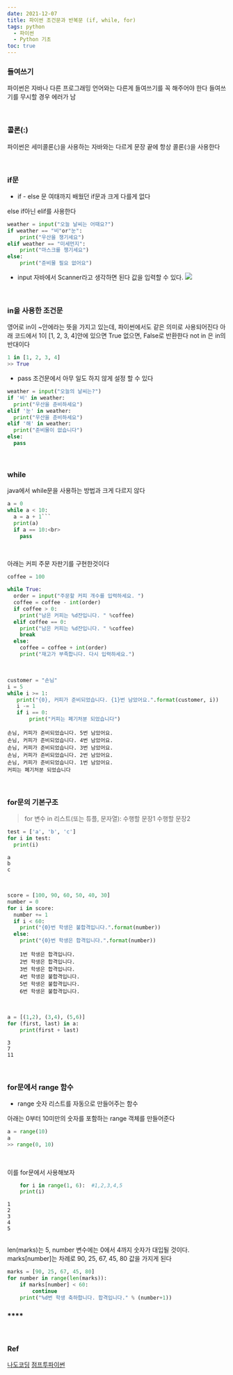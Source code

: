 ```yaml
---
date: 2021-12-07
title: 파이썬 조건문과 반복문 (if, while, for)
tags: python
  - 파이썬
  - Python 기초
toc: true
---
```

  

### **들여쓰기**
파이썬은 자바나 다른 프로그래밍 언어와는 다른게 들여쓰기를 꼭 해주어야 한다
들여쓰기를 무시할 경우 에러가 남

<br>

### **콜론(:)**
파이썬은 세미콜론(;)을 사용하는 자바와는 다르게
문장 끝에 항상 콜론(:)을 사용한다

<br>

### **if문**
- if - else 문
여태까지 배웠던 if문과 크게 다를게 없다

else if아닌 elif를 사용한다
```python
weather = input("오늘 날씨는 어때요?")                   
if weather == "비"or"눈":          
    print("우산을 챙기세요")       
elif weather == "미세먼지":     
    print("마스크를 챙기세요")      
else:                       
    print("준비물 필요 없어요")     
```
                            
- input
자바에서 Scanner라고 생각하면 된다
값을 입력할 수 있다.
![](/images/python05/input.PNG)

<br>

### **in을 사용한 조건문**
영어로 in이 ~안에라는 뜻을 가지고 있는데, 파이썬에서도 같은 의미로 사용되어진다
아래 코드에서 1이 [1, 2, 3, 4]안에 있으면 True 없으면, False로 반환한다 
not in 은 in의 반대이다

```python
1 in [1, 2, 3, 4]
>> True
```
- pass
조건문에서 아무 일도 하지 않게 설정 할 수 있다

```python
weather = input("오늘의 날씨는?")
if '비' in weather:
  print("우산을 준비하세요")
elif '눈' in weather:
  print("우산을 준비하세요")
elif '해' in weather:
  print("준비물이 없습니다")
else:
  pass
```

<br>

### **while**

java에서 while문을 사용하는 방법과 크게 다르지 않다  

```python
a = 0
while a < 10:
  a = a + 1```
  print(a)
  if a == 10:<br>
    pass
```
    
<br>

아래는 커피 주문 자판기를 구현한것이다
```python
coffee = 100

while True:
  order = input("주문할 커피 개수를 입력하세요. ")
  coffee = coffee - int(order)
  if coffee > 0:
    print("남은 커피는 %d잔입니다. " %coffee)
  elif coffee == 0:
    print("남은 커피는 %d잔입니다. " %coffee)
    break
  else:
    coffee = coffee + int(order)
    print("재고가 부족합니다. 다시 입력하세요.")  
```
      
<br>

 ```python
customer = "손님"
i = 5
while i >= 1:
    print("{0}, 커피가 준비되었습니다. {1}번 남았어요.".format(customer, i))
    i -= 1
    if i == 0:
        print("커피는 폐기처분 되었습니다")
``` 
    손님, 커피가 준비되었습니다. 5번 남았어요.
    손님, 커피가 준비되었습니다. 4번 남았어요.
    손님, 커피가 준비되었습니다. 3번 남았어요.
    손님, 커피가 준비되었습니다. 2번 남았어요.
    손님, 커피가 준비되었습니다. 1번 남았어요.
    커피는 폐기처분 되었습니다

<br>

### **for문의 기본구조**
> for 변수 in 리스트(또는 튜플, 문자열):
>  수행할 문장1
>  수행할 문장2

```python
test = ['a', 'b', 'c']
for i in test:
  print(i)
```
    a
    b
    c

<br>

```python
score = [100, 90, 60, 50, 40, 30]
number = 0
for i in score:
  number += 1
  if i < 60:
    print("{0}번 학생은 불합격입니다.".format(number))
  else:
    print("{0}번 학생은 합격입니다.".format(number))
```
        1번 학생은 합격입니다.
        2번 학생은 합격입니다.
        3번 학생은 합격입니다.
        4번 학생은 불합격입니다.
        5번 학생은 불합격입니다.
        6번 학생은 불합격입니다.
<br>

```python
a = [(1,2), (3,4), (5,6)]
for (first, last) in a:
    print(first + last)
```
    3
    7
    11

<br>

### **for문에서 range 함수**
- range
숫자 리스트를 자동으로 만들어주는 함수

아래는 0부터 10미만의 숫자를 포함하는 range 객체를 만들어준다
```python
a = range(10)
a
>> range(0, 10)
```
<br>

이를 for문에서 사용해보자

```python
    for i in range(1, 6):  #1,2,3,4,5
    print(i)

```
    1
    2
    3
    4
    5

<br>       
len(marks)는 5, number 변수에는 0에서 4까지 숫자가 대입될 것이다.
marks[number]는 차례로 90, 25, 67, 45, 80 값을 가지게 된다

```python
marks = [90, 25, 67, 45, 80]
for number in range(len(marks)):
    if marks[number] < 60: 
        continue
    print("%d번 학생 축하합니다. 합격입니다." % (number+1))
```

### ****   
<br>       
       
### **Ref**  
[나도코딩](https://www.youtube.com/watch?v=kWiCuklohdY)
[점프투파이썬](https://wikidocs.net/1015)

<br>
<br>
<br>
